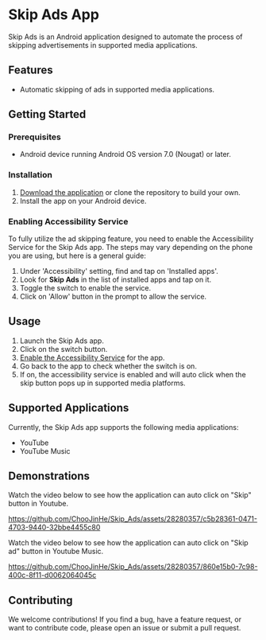 # Skip Ads App

Skip Ads is an Android application designed to automate the process of skipping advertisements in supported media applications.

## Features

- Automatic skipping of ads in supported media applications.

## Getting Started

### Prerequisites

- Android device running Android OS version 7.0 (Nougat) or later.

### Installation

1. [Download the application](./app/release/Skip%20Ads.apk) or clone the repository to build your own.
2. Install the app on your Android device.

### Enabling Accessibility Service

To fully utilize the ad skipping feature, you need to enable the Accessibility Service for the Skip Ads app. The steps may vary depending on the phone you are using, but here is a general guide:

1. Under 'Accessibility' setting, find and tap on 'Installed apps'.
2. Look for **Skip Ads** in the list of installed apps and tap on it.
3. Toggle the switch to enable the service.
4. Click on 'Allow' button in the prompt to allow the service.

## Usage

1. Launch the Skip Ads app.
2. Click on the switch button.
3. [Enable the Accessibility Service](#enabling-accessibility-service) for the app.
4. Go back to the app to check whether the switch is on.
5. If on, the accessibility service is enabled and will auto click when the skip button pops up in supported media platforms.

## Supported Applications

Currently, the Skip Ads app supports the following media applications:

- YouTube
- YouTube Music

## Demonstrations

Watch the video below to see how the application can auto click on "Skip" button in Youtube.


https://github.com/ChooJinHe/Skip_Ads/assets/28280357/c5b28361-0471-4703-9440-32bbe4455c80


Watch the video below to see how the application can auto click on "Skip ad" button in Youtube Music.


https://github.com/ChooJinHe/Skip_Ads/assets/28280357/860e15b0-7c98-400c-8f11-d0062064045c



## Contributing

We welcome contributions! If you find a bug, have a feature request, or want to contribute code, please open an issue or submit a pull request.
